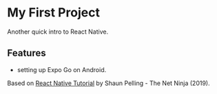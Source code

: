 # My First Project

Another quick intro to React Native.

## Features

- setting up Expo Go on Android.

Based on [React Native Tutorial](https://www.youtube.com/playlist?list=PL4cUxeGkcC9ixPU-QkScoRBVxtPPzVjrQ) by Shaun Pelling - The Net Ninja (2019).

